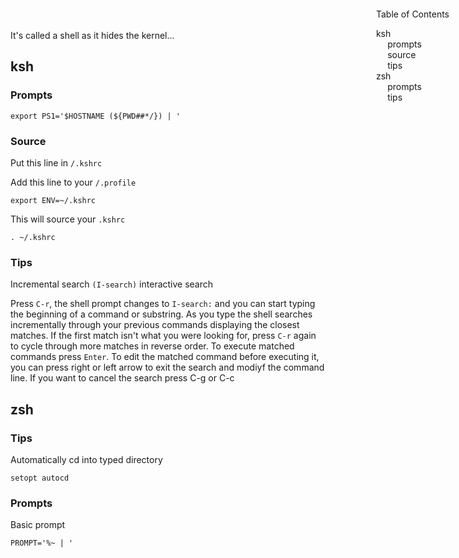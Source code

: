 <style>#toc{position:fixed;top:20px;right:20px;max-width:200px;padding:10px;overflow-y:auto;max-height:80vh;z-index:1000}</style>

It's called a shell as it hides the kernel...

<div id="toc">
Table of Contents

- [ksh](#ksh)
	- [prompts](#ksh-prompts)
	- [source](#ksh-source)
	- [tips](#ksh-tips)
- [zsh](#zsh)
	- [prompts](#zsh-prompts)
	- [tips](#zsh-tips)
</div>

##  <a name='ksh'>ksh</a>

###  <a name='ksh-prompts'>Prompts</a>
 

`export PS1='$HOSTNAME (${PWD##*/}) | '`

###  <a name='ksh-source'>Source</a>

Put this line in `/.kshrc`

Add this line to your `/.profile`

`export ENV=~/.kshrc`

This will source your `.kshrc`

`. ~/.kshrc`

###  <a name='ksh-tips'>Tips</a>

Incremental search `(I-search)` interactive search

Press `C-r`, the shell prompt changes to `I-search:` and you can start typing the beginning of a command or substring. As you type the shell searches incrementally through your previous commands displaying the closest matches. If the first match isn't what you were looking for, press `C-r` again to cycle through more matches in reverse order.  To execute matched commands press `Enter`. To edit the matched command before executing it, you can press right or left arrow to exit the search and modiyf the command line. If you want to cancel the search press C-g or C-c

##  <a name='zsh'>zsh</a>

###  <a name='zsh-tips'>Tips</a>

Automatically cd into typed directory

`setopt autocd`

###  <a name='zsh-prompts'>Prompts</a>

Basic prompt

`PROMPT='%~ | '`
